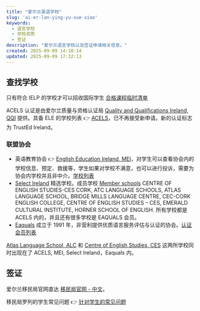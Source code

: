 ```yaml
---
title: "爱尔兰英语学校"
slug: 'ai-er-lan-ying-yu-xue-xiao'
keywords:
  - 语言学校
  - 学校资质
  - 签证
description: "爱尔兰语言学校以及签证申请相关信息。"
created: 2025-09-09 14:10:14
updated: 2025-09-09 17:32:13
---
```


## 查找学校

只有符合 IELP 的学校才可以招收国际学生 [合格课程临时清单](https://www.irishimmigration.ie/zh/coming-to-study-in-ireland/what-are-my-study-options/a-third-level-course-or-a-language-course/)

ACELS 认证是由爱尔兰质量与资格认证局 [Quality and Qualifications Ireland, QQI](https://www.qqi.ie/) 提供。具备 ELE 的学校列表 👉 [ACELS](https://www.acels.ie/recognisedproviders)，已不再接受新申请。新的认证标志为 TrustEd Ireland。

### 联盟协会

- 英语教育协会 👉 [English Education Ireland, MEI](https://mei.ie/)，对学生可以查看协会内的学校信息、预定、救援等，学生如果对学校不满意，也可以进行投诉，需要为协会内学校并且非中介。[学校列表](https://mei.ie/schools/)
- [Select Ireland](https://select-ireland.com/) 精选学校。成员学校 [Member schools](https://select-ireland.com/member-schools/) CENTRE OF ENGLISH STUDIES-CES CORK, ATC LANGUAGE SCHOOLS, ATLAS LANGUAGE SCHOOL, BRIDGE MILLS LANGUAGE CENTRE, CEC-CORK ENGLISH COLLEGE, CENTRE OF ENGLISH STUDIES – CES, EMERALD CULTURAL INSTITUTE, HORNER SCHOOL OF ENGLISH. 所有学校都是 ACELS 内的，并且还有很多学校是 EAQUALS 会员。
- [Eaquals](https://www.eaquals.org) 成立于 1991 年，非营利提供优质语言服务评估与认证的协会。[认证会员列表](https://www.eaquals.org/our-members/accredited-members/)

[Atlas Language School, ALC](https://atlaslanguageschool.com/) 和 [Centre of English Studies, CES](http://ces-schools.com/) 这两所学校同时出现在了 ACELS, MEI, Select Ireland，Eaquals 内。

## 签证

爱尔兰移民局官网直达 [移民局官网 - 中文](https://www.irishimmigration.ie/zh/)。

移民局罗列的学生常见问题 👉 [针对学生的常见问题](https://www.irishimmigration.ie/zh/coming-to-study-in-ireland/frequently-asked-questions-for-students/)
